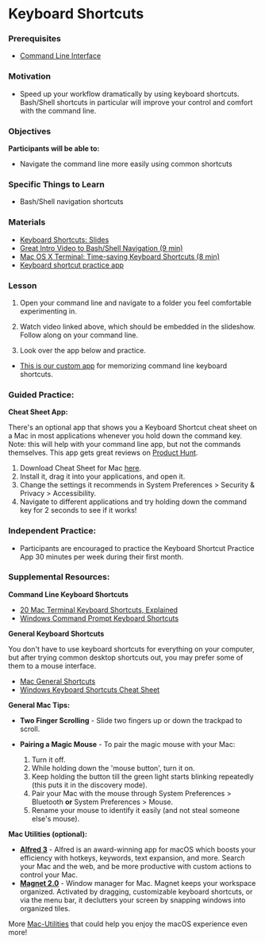 # Keyboard Shortcuts

### Prerequisites

- [Command Line Interface](/command-line/command-line-interface.md)

### Motivation

- Speed up your workflow dramatically by using keyboard shortcuts. Bash/Shell shortcuts in particular will improve your control and comfort with the command line.

### Objectives

**Participants will be able to:**

- Navigate the command line more easily using common shortcuts

### Specific Things to Learn

- Bash/Shell navigation shortcuts

### Materials

- [Keyboard Shortcuts: Slides](https://docs.google.com/presentation/d/1_AXd3rdLVtdvPWvnc8ME0j0ntLM1uJnc0koKJGGozpE/edit#slide=id.p)
- [Great Intro Video to Bash/Shell Navigation (9 min)](https://www.youtube.com/watch?v=C-AQAJXdoS8)
- [Mac OS X Terminal: Time-saving Keyboard Shortcuts (8 min)](https://youtu.be/TXzrk3b9sKM)
- [Keyboard shortcut practice app](https://techtonica.github.io/keyboard-shortcuts-practice/)

### Lesson

1. Open your command line and navigate to a folder you feel comfortable experimenting in.

2. Watch video linked above, which should be embedded in the slideshow. Follow along on your command line.

3. Look over the app below and practice.

- [This is our custom app](https://techtonica.github.io/keyboard-shortcuts-practice/) for memorizing command line keyboard shortcuts.

### Guided Practice:

**Cheat Sheet App:**

There's an optional app that shows you a Keyboard Shortcut cheat sheet on a Mac in most applications whenever you hold down the command key. Note: this will help with your command line app, but not the commands themselves. This app gets great reviews on [Product Hunt](https://www.producthunt.com/posts/cheatsheet-2).

1. Download Cheat Sheet for Mac [here](https://www.cheatsheetapp.com/CheatSheet/).
2. Install it, drag it into your applications, and open it.
3. Change the settings it recommends in System Preferences > Security & Privacy > Accessibility.
4. Navigate to different applications and try holding down the command key for 2 seconds to see if it works!

### Independent Practice:

- Participants are encouraged to practice the Keyboard Shortcut Practice App 30 minutes per week during their first month.

### Supplemental Resources:

**Command Line Keyboard Shortcuts**

- [20 Mac Terminal Keyboard Shortcuts, Explained](https://www.techrepublic.com/article/20-terminal-shortcuts-developers-need-to-know/)
- [Windows Command Prompt Keyboard Shortcuts](https://www.howtogeek.com/254401/34-useful-keyboard-shortcuts-for-the-windows-command-prompt/)

**General Keyboard Shortcuts**

You don't have to use keyboard shortcuts for everything on your computer, but after trying common desktop shortcuts out, you may prefer some of them to a mouse interface.

- [Mac General Shortcuts](https://support.apple.com/en-us/HT201236)
- [Windows Keyboard Shortcuts Cheat Sheet](https://code.visualstudio.com/shortcuts/keyboard-shortcuts-windows.pdf)

**General Mac Tips:**

- **Two Finger Scrolling** - Slide two fingers up or down the trackpad to scroll.

- **Pairing a Magic Mouse** - To pair the magic mouse with your Mac:

  1. Turn it off.
  2. While holding down the 'mouse button', turn it on.
  3. Keep holding the button till the green light starts blinking repeatedly (this puts it in the discovery mode).
  4. Pair your Mac with the mouse through System Preferences > Bluetooth **or** System Preferences > Mouse.
  5. Rename your mouse to identify it easily (and not steal someone else's mouse).

**Mac Utilities (optional):**

- **[Alfred 3](https://www.alfredapp.com/)** - Alfred is an award-winning app for macOS which boosts
  your efficiency with hotkeys, keywords, text expansion, and more.
  Search your Mac and the web, and be more productive with custom
  actions to control your Mac.
- **[Magnet 2.0](https://magnet.crowdcafe.com/)** - Window manager for Mac. Magnet keeps your workspace organized. Activated by dragging, customizable keyboard shortcuts, or via the menu bar, it declutters your screen by snapping windows into organized tiles.

More [Mac-Utilities](https://www.producthunt.com/ask/7567-what-are-your-must-have-mac-apps-utilities) that could help you enjoy the macOS experience even more!

